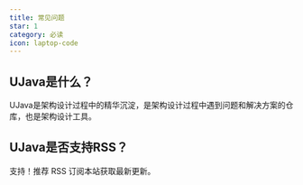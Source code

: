 ```yaml
---
title: 常见问题
star: 1
category: 必读
icon: laptop-code
---
```


## UJava是什么？

UJava是架构设计过程中的精华沉淀，是架构设计过程中遇到问题和解决方案的仓库，也是架构设计工具。

## UJava是否支持RSS？

支持！推荐 RSS 订阅本站获取最新更新。


